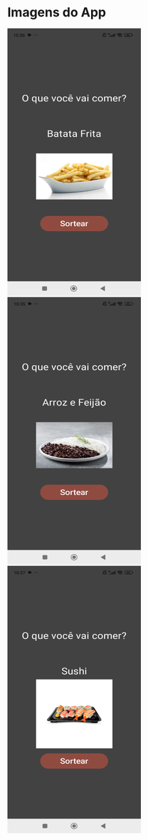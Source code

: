 # Imagens do App


<div>
<img src="app/src/main/res/drawable/print_fritas.png" width="300" height="600">
<img src="app/src/main/res/drawable/print_arroz.png" width="300" height="600">
<img src="app/src/main/res/drawable/print_sushi.png" width="300" height="600">
</div>


